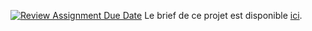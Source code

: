 [![Review Assignment Due Date](https://classroom.github.com/assets/deadline-readme-button-22041afd0340ce965d47ae6ef1cefeee28c7c493a6346c4f15d667ab976d596c.svg)](https://classroom.github.com/a/suNICtM2)
Le brief de ce projet est disponible [ici](https://canvas.kadea.academy/courses/2/assignments/201).
